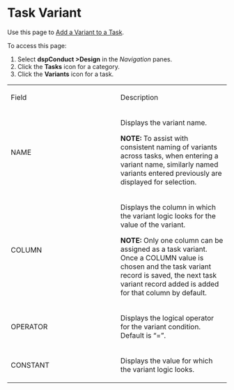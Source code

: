 # Task Variant

<div class="use">

Use this page to [Add a Variant to a
Task](../Use_Cases/Add_a_Variant_to_a_Task.htm).

</div>

To access this page:

1.  Select <span style="font-weight: bold;">dspConduct
    \></span>**Design** in the *Navigation* panes.
2.  Click the **Tasks** icon for a category.
3.  Click the **Variants** icon for a task.

<table>
<colgroup>
<col style="width: 50%" />
<col style="width: 50%" />
</colgroup>
<tbody>
<tr class="odd">
<td><p>Field</p></td>
<td><p>Description</p></td>
</tr>
<tr class="even">
<td><p>NAME</p></td>
<td><p>Displays the variant name.</p>
<p><strong>NOTE:</strong> To assist with consistent naming of variants across tasks, when entering a variant name, similarly named variants entered previously are displayed for selection.</p></td>
</tr>
<tr class="odd">
<td><p>COLUMN</p></td>
<td><p>Displays the column in which the variant logic looks for the value of the variant.</p>
<p><strong>NOTE:</strong> Only one column can be assigned as a task variant. Once a COLUMN value is chosen and the task variant record is saved, the next task variant record added is added for that column by default.</p></td>
</tr>
<tr class="even">
<td><p>OPERATOR</p></td>
<td><p>Displays the logical operator for the variant condition. Default is “=”.</p></td>
</tr>
<tr class="odd">
<td><p>CONSTANT</p></td>
<td><p>Displays the value for which the variant logic looks.</p></td>
</tr>
</tbody>
</table>
